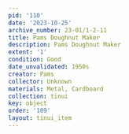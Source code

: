 ```yaml
---
pid: '110'
date: '2023-10-25'
archive_number: 23-01/1-2-11
title: Pams Doughnut Maker
description: Pams Doughnut Maker
extent: '1'
condition: Good
date_unvalidated: 1950s
creator: Pams
collector: Unknown
materials: Metal, Cardboard
collection: tinui
key: object
order: '109'
layout: tinui_item
---
```

